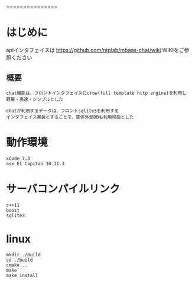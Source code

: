 ===============


# はじめに

apiインタフェイスは https://github.com/ntplab/mbaas-chat/wiki WIKIをご参照ください

## 概要

```
chat機能は、フロントインタフェイスにcrow(full template http engine)を利用し
軽量・高速・シンプルとした

chatが利用するデータは、フロントsqlite3を利用する
インタフェイス実装とすることで、筐体外部DBも利用可能とした

```

# 動作環境

```
xCode 7.3
osx EI Capitan 10.11.3
```

# サーバコンパイルリンク

```
c++11
boost
sqlite3
```

# linux

```
mkdir ./build
cd ./build
cmake ..
make
make install
```
